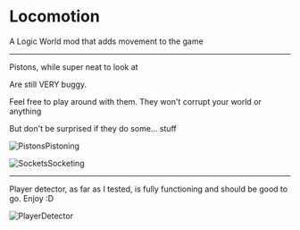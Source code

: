 # Locomotion
A Logic World mod that adds movement to the game

--------------

Pistons, while super neat to look at

Are still VERY buggy.

Feel free to play around with them.  They won't corrupt your world or anything

But don't be surprised if they do some... stuff


![PistonsPistoning](https://user-images.githubusercontent.com/44553820/141044312-c0588deb-025d-4baf-9254-1a549d4beb00.gif)

![SocketsSocketing](https://user-images.githubusercontent.com/44553820/141044319-ec6ef0bc-e133-4cd6-b7ea-99728772a014.gif)

--------------

Player detector, as far as I tested, is fully functioning and should be good to go.  Enjoy :D

![PlayerDetector](https://user-images.githubusercontent.com/44553820/141044326-211c4739-2004-44ba-8c6d-f8582b2994ca.gif)
